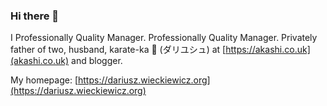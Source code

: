 ### Hi there 👋

I Professionally Quality Manager.
Professionally Quality Manager. Privately father of two, husband, karate-ka 🥋 (ダリユシュ) at [https://akashi.co.uk](akashi.co.uk) and blogger.

My homepage: [https://dariusz.wieckiewicz.org](https://dariusz.wieckiewicz.org)
